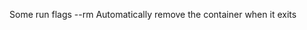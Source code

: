  Some run flags 
 --rm                             Automatically remove the container when it exits
 